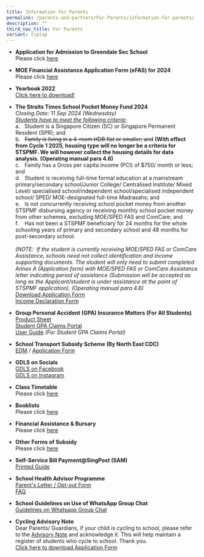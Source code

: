 ```yaml
---
title: Information for Parents
permalink: /parents-and-partners/For-Parents/information-for-parents/
description: ""
third_nav_title: For Parents
variant: tiptap
---
```

<ul data-tight="true" class="tight">
<li>
<p><strong>Application for Admission to Greendale Sec School</strong>
<br>Please click <a href="https://go.gov.sg/gdss-application-for-admission" rel="noopener noreferrer nofollow" target="_blank">here</a>
</p>
</li>
<li>
<p><strong>MOE Financial Assistance Application Form (eFAS) for 2024</strong>
<br>Please click <a href="https://form.gov.sg/64e2f8f73f582600139f54ac" rel="noopener noreferrer nofollow" target="_blank">here</a>
</p>
</li>
<li>
<p><strong>Yearbook 2022</strong>
<br><a href="https://drive.google.com/file/d/1S1Tnfj6Xc_Kru5SdVkbIzSIbSyGBumtn/view?usp=sharing" rel="noopener noreferrer nofollow" target="_blank">Click here to download!</a>
</p>
</li>
<li>
<p><strong>The Straits Times School Pocket Money Fund 2024</strong> 
<br><em>Closing Date: 11 Sep 2024 (Wednesday)</em>
<br><em><u>Students have to meet the following criteria:</u></em>
<br>a. &nbsp; Student is a Singapore Citizen (SC) or Singapore Permanent Resident
(SPR); and
<br>b. &nbsp; <s>Family is living in a 4-room HDB flat or smaller; and</s>&nbsp;<strong>(With effect from Cycle 1 2025, housing type will no longer be a criteria for STSPMF. We will however collect the housing details for data analysis.&nbsp;(Operating manual para 4.6)</strong>
<br>c. &nbsp; Family has a Gross per capita income (PCI) of $750/ month or
less; and
<br>d. &nbsp; Student is receiving full-time formal education at a mainstream
primary/secondary school/Junior College/ Centralised Institute/ Mixed Level/
specialised school/independent school/specialised independent school/ SPED/
MOE-designated full-time Madrasahs; and
<br>e. &nbsp; Is not concurrently receiving school pocket money from another
STSPMF disbursing agency or receiving monthly school pocket money from
other schemes, excluding MOE/SPED FAS and ComCare; and
<br>f. &nbsp; &nbsp;Has not been a STSPMF beneficiary for 24 months for the
whole schooling years of primary and secondary school and 48 months for
post-secondary school.
<br>
<br><em>(NOTE:&nbsp;&nbsp;If the student is currently receiving MOE/SPED FAS or ComCare Assistance, schools need not collect identification and income supporting documents.&nbsp;The student will only need to submit completed Annex A (Application form) with MOE/SPED FAS or ComCare Assistance letter indicating period of assistance (Submission will be accepted as long as the Applicant/student is under assistance at the point of STSPMF application).&nbsp;(Operating manual para 4.6)</em>&nbsp;
<br><a href="/files/Annex_A___2025_STSPMF_Application_Form_for_schools.pdf" rel="noopener noreferrer nofollow" target="_blank">Download Application Form</a>
<br><a href="/files/Annex_B___Income_declaration_form.pdf" rel="noopener noreferrer nofollow" target="_blank">Income Declaration Form</a>
</p>
</li>
<li>
<p><strong>Group Personal Accident (GPA) Insurance Matters (For All Students)</strong>
<br><a href="/files/Product_Fact_Sheet__Year_2024_May__Revised.pdf" rel="noopener noreferrer nofollow" target="_blank">Product Sheet</a>
<br><a href="https://studentgpa.incomegroupins.com.sg/#/dashboard" rel="noopener noreferrer nofollow" target="_blank">Student GPA Claims Portal</a>
<br><a href="/files/student-gpa-user-guide-parent.pdf" rel="noopener noreferrer nofollow" target="_blank">User Guide</a>  <em>(For Student GPA Claims Portal)</em>
</p>
</li>
<li>
<p><strong>School Transport Subsidy Scheme (By North East CDC)</strong>
<br><a href="/files/School-Transport-Subsidy-Scheme-EDM.pdf" rel="noopener noreferrer nofollow" target="_blank">EDM</a> /
<a href="https://go.gov.sg/neasrf" rel="noopener noreferrer nofollow" target="_blank">Application Form</a>
</p>
</li>
<li>
<p><strong>GDLS on Socials</strong>
<br><a href="https://www.facebook.com/greendalesec" rel="noopener noreferrer nofollow" target="_blank">GDLS on Facebook</a>
<br><a href="https://www.instagram.com/greendalesecondaryschool/" rel="noopener noreferrer nofollow" target="_blank">GDLS on Instagram</a>
</p>
</li>
<li>
<p><strong>Class Timetable</strong>
<br>Please click <a href="/student-admin-services/students/class-timetable/" rel="noopener noreferrer nofollow" target="_blank">here</a>
</p>
</li>
<li>
<p><strong>Booklists</strong>
<br>Please click <a href="/student-admin-services/students/booklists/" rel="noopener noreferrer nofollow" target="_blank">here</a>
</p>
</li>
<li>
<p><strong>Financial Assistance &amp; Bursary</strong>
<br>Please click <a href="/student-admin-services/administration/financial-assistance-bursary/" rel="noopener noreferrer nofollow" target="_blank">here</a>
</p>
</li>
<li>
<p><strong>Other Forms of Subsidy</strong>
<br>Please click <a href="/student-admin-services/administration/other-forms-of-subsidy/" rel="noopener noreferrer nofollow" target="_blank">here</a>
</p>
</li>
<li>
<p><strong>Self-Service Bill Payment@SingPost (SAM)</strong>
<br><a href="/files/Printed-Guide-final.pdf" rel="noopener noreferrer nofollow" target="_blank">Printed Guide</a>
</p>
</li>
<li>
<p><strong>School Health Advisor Programme</strong>
<br><a href="/files/SHA-Parents-Letter_Opt-Out-Form-2019.pdf" rel="noopener noreferrer nofollow" target="_blank">Parent's Letter / Opt-out Form</a>
<br><a href="/files/SHA-FAQ.pdf" rel="noopener noreferrer nofollow" target="_blank">FAQ</a>
</p>
</li>
<li>
<p><strong>School Guidelines on Use of WhatsApp Group Chat</strong>
<br><a href="/files/Guidelines-on-WhatsApp-group-chats.pdf" rel="noopener noreferrer nofollow" target="_blank">Guidelines on Whatsapp Group Chat</a>
</p>
</li>
<li>
<p><strong>Cycling Advisory Note</strong>
<br>Dear Parents/ Guardians, if your child is cycling to school, please refer
to the&nbsp;<a href="https://form.gov.sg/61c2b2fb1dd3cd0013b089e1" rel="noopener noreferrer nofollow" target="_blank">Advisory Note</a>&nbsp;and
acknowledge it. This will help maintain a register of students who cycle
to school. Thank you.
<br><a href="/files/Annex_A___2025_STSPMF_Application_Form_for_schools.pdf" rel="noopener noreferrer nofollow" target="_blank">Click here to download Application Form</a>
</p>
</li>
</ul>
<p></p>